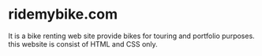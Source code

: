 # ridemybike.com

It is a bike renting web site provide bikes for touring and portfolio purposes. this website is consist of HTML and CSS only.
